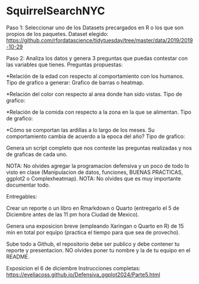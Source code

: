 # SquirrelSearchNYC


Paso 1: Seleccionar uno de los Datasets precargados en R o los que son propios de los paquetes.
Dataset elegido: https://github.com/rfordatascience/tidytuesday/tree/master/data/2019/2019-10-29

Paso 2: Analiza los datos y genera 3 preguntas que puedas contestar con las variables que tienes.
Preguntas propuestas: 

*Relación de la edad con respecto al comportamiento con los humanos. Tipo de grafico a generar: Grafico de barras o heatmap. 

*Relación del color con respecto al area donde han sido vistas. Tipo de grafico: 

*Relación de la comida con respecto a la zona en la que se alimentan. Tipo de grafico: 

*Cómo se comportan las ardillas a lo largo de los meses. Su comportamiento cambia de acuerdo a la epoca del año? Tipo de grafico: 


Genera un script completo que nos conteste las preguntas realizadas y nos de graficas de cada uno.

NOTA: No olvides agregar la programacion defensiva y un poco de todo lo visto en clase (Manipulacion de datos, funciones, BUENAS PRACTICAS, ggplot2 o Complexheatmap).
NOTA: No olvides que es muy importante documentar todo.

Entregables:

Crear un reporte o un libro en Rmarkdown o Quarto (entregarlo el 5 de Diciembre antes de las 11 pm hora Ciudad de Mexico).

Genera una exposicion breve (empleando Xaringan o Quarto en R) de 15 min en total por equipo (practica el tiempo para que sea de provecho).

Sube todo a Github, el repositorio debe ser publico y debe contener tu reporte y presentacion. NO olvides poner tu nombre y la de tu equipo en el README.

Exposicion el 6 de diciembre
Instrucciones completas: https://eveliacoss.github.io/Defensiva_ggplot2024/Parte5.html
